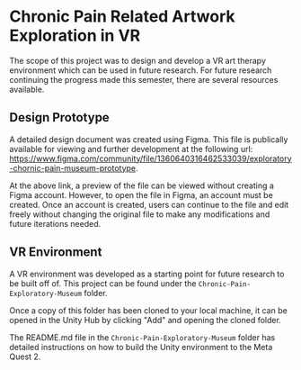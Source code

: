 # Chronic Pain Related Artwork Exploration in VR
 The scope of this project was to design and develop a VR art therapy environment which can be used in future research. For future research continuing the progress made this semester, there are several resources available.

 ## Design Prototype
 A detailed design document was created using Figma. This file is publically available for viewing and further development at the following url: https://www.figma.com/community/file/1360640316462533039/exploratory-chornic-pain-museum-prototype.

 At the above link, a preview of the file can be viewed without creating a Figma account. However, to open the file in Figma, an account must be created. Once an account is created, users can continue to the file and edit freely without changing the original file to make any modifications and future iterations needed.

 ## VR Environment
 A VR environment was developed as a starting point for future research to be built off of. This project can be found under the `Chronic-Pain-Exploratory-Museum` folder.

 Once a copy of this folder has been cloned to your local machine, it can be opened in the Unity Hub by clicking "Add" and opening the cloned folder. 

 The README.md file in the `Chronic-Pain-Exploratory-Museum` folder has detailed instructions on how to build the Unity environment to the Meta Quest 2. 
 